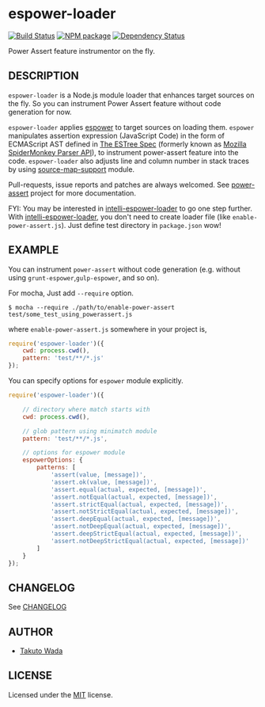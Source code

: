 espower-loader
================================

[![Build Status][travis-image]][travis-url]
[![NPM package][npm-image]][npm-url]
[![Dependency Status][depstat-image]][depstat-url]

Power Assert feature instrumentor on the fly.


DESCRIPTION
---------------------------------------
`espower-loader` is a Node.js module loader that enhances target sources on the fly. So you can instrument Power Assert feature without code generation for now.

`espower-loader` applies [espower](https://github.com/power-assert-js/espower) to target sources on loading them. `espower` manipulates assertion expression (JavaScript Code) in the form of ECMAScript AST defined in [The ESTree Spec](https://github.com/estree/estree) (formerly known as [Mozilla SpiderMonkey Parser API](https://developer.mozilla.org/en-US/docs/SpiderMonkey/Parser_API)), to instrument power-assert feature into the code. `espower-loader` also adjusts line and column number in stack traces by using [source-map-support](https://github.com/evanw/node-source-map-support) module.

Pull-requests, issue reports and patches are always welcomed. See [power-assert](https://github.com/power-assert-js/power-assert) project for more documentation.


FYI: You may be interested in [intelli-espower-loader](https://github.com/power-assert-js/intelli-espower-loader) to go one step further. With [intelli-espower-loader](https://github.com/power-assert-js/intelli-espower-loader), you don't need to create loader file (like `enable-power-assert.js`). Just define test directory in `package.json` wow!


EXAMPLE
---------------------------------------

You can instrument `power-assert` without code generation (e.g. without using `grunt-espower`,`gulp-espower`, and so on).

For mocha, Just add `--require` option.

    $ mocha --require ./path/to/enable-power-assert test/some_test_using_powerassert.js

where `enable-power-assert.js` somewhere in your project is,

```javascript
require('espower-loader')({
    cwd: process.cwd(),
    pattern: 'test/**/*.js'
});
```

You can specify options for `espower` module explicitly.

```javascript
require('espower-loader')({

    // directory where match starts with
    cwd: process.cwd(),

    // glob pattern using minimatch module
    pattern: 'test/**/*.js',

    // options for espower module
    espowerOptions: {
        patterns: [
            'assert(value, [message])',
            'assert.ok(value, [message])',
            'assert.equal(actual, expected, [message])',
            'assert.notEqual(actual, expected, [message])',
            'assert.strictEqual(actual, expected, [message])',
            'assert.notStrictEqual(actual, expected, [message])',
            'assert.deepEqual(actual, expected, [message])',
            'assert.notDeepEqual(actual, expected, [message])',
            'assert.deepStrictEqual(actual, expected, [message])',
            'assert.notDeepStrictEqual(actual, expected, [message])'
        ]
    }
});
```


CHANGELOG
---------------------------------------
See [CHANGELOG](https://github.com/power-assert-js/espower-loader/blob/master/CHANGELOG.md)


AUTHOR
---------------------------------------
* [Takuto Wada](https://github.com/twada)


LICENSE
---------------------------------------
Licensed under the [MIT](https://github.com/power-assert-js/espower-loader/blob/master/MIT-LICENSE.txt) license.


[npm-url]: https://npmjs.org/package/espower-loader
[npm-image]: https://badge.fury.io/js/espower-loader.svg

[travis-url]: https://travis-ci.org/power-assert-js/espower-loader
[travis-image]: https://secure.travis-ci.org/power-assert-js/espower-loader.svg?branch=master

[depstat-url]: https://gemnasium.com/power-assert-js/espower-loader
[depstat-image]: https://gemnasium.com/power-assert-js/espower-loader.svg
